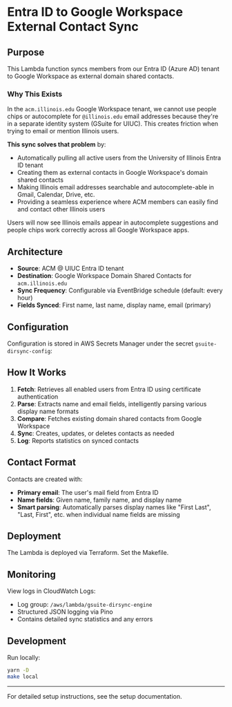 # Entra ID to Google Workspace External Contact Sync

## Purpose

This Lambda function syncs members from our Entra ID (Azure AD) tenant to Google Workspace as external domain shared contacts. 

### Why This Exists

In the `acm.illinois.edu` Google Workspace tenant, we cannot use people chips or autocomplete for `@illinois.edu` email addresses because they're in a separate identity system (GSuite for UIUC). This creates friction when trying to email or mention Illinois users.

**This sync solves that problem** by:
- Automatically pulling all active users from the University of Illinois Entra ID tenant
- Creating them as external contacts in Google Workspace's domain shared contacts
- Making Illinois email addresses searchable and autocomplete-able in Gmail, Calendar, Drive, etc.
- Providing a seamless experience where ACM members can easily find and contact other Illinois users

Users will now see Illinois emails appear in autocomplete suggestions and people chips work correctly across all Google Workspace apps.

## Architecture

- **Source**: ACM @ UIUC Entra ID tenant
- **Destination**: Google Workspace Domain Shared Contacts for `acm.illinois.edu`
- **Sync Frequency**: Configurable via EventBridge schedule (default: every hour)
- **Fields Synced**: First name, last name, display name, email (primary)

## Configuration

Configuration is stored in AWS Secrets Manager under the secret `gsuite-dirsync-config`:

## How It Works

1. **Fetch**: Retrieves all enabled users from Entra ID using certificate authentication
2. **Parse**: Extracts name and email fields, intelligently parsing various display name formats
3. **Compare**: Fetches existing domain shared contacts from Google Workspace
4. **Sync**: Creates, updates, or deletes contacts as needed
5. **Log**: Reports statistics on synced contacts

## Contact Format

Contacts are created with:
- **Primary email**: The user's mail field from Entra ID
- **Name fields**: Given name, family name, and display name
- **Smart parsing**: Automatically parses display names like "First Last", "Last, First", etc. when individual name fields are missing

## Deployment

The Lambda is deployed via Terraform. Set the Makefile.

## Monitoring

View logs in CloudWatch Logs:
- Log group: `/aws/lambda/gsuite-dirsync-engine`
- Structured JSON logging via Pino
- Contains detailed sync statistics and any errors

## Development

Run locally:
```bash
yarn -D
make local
```
---

For detailed setup instructions, see the setup documentation.